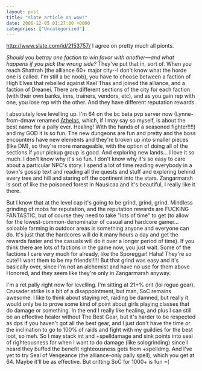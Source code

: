 ```yaml
---
layout: post
title: "slate article on wow!"
date: 2006-12-05 01:27:00 +0000
categories: ["Uncategorized"]
---
```


http://www.slate.com/id/2153757/
I agree on pretty much all pionts.

*Should you betray one faction to win favor with another—and what happens if you pick the wrong side?*
They've put that in, sort of. When you reach Shattrah (the alliance 60+ major city--I don't know what the horde one is called. I'm still a bc noob), you have to choose between a faction of High Elves that rebelled against Kael'Thas and joined the alliance, and a faction of Dreanei. There are different sections of the city for each faction (with their own banks, inns, trainers, vendors, etc), and as you gain rep with one, you lose rep with the other. And they have different reputation rewards.

I absolutely love levelling up. I'm 64 on the bc beta pvp server now (Lynne-from-dmaw renamed [Athelas](http://en.wikipedia.org/wiki/Athelas), which, if I may say so myself, is about the best name for a pally ever. Healing! With the hands of a seasoned fighter!!!!) and my GOD it is so fun. The new dungeons are fun and pretty and the boss encounters have new elements and they're broken up into smaller pieces (like DM), so they're more manageable, with the option of doing all of the sections if your pickup group is good. And exploring new lands... I love it so much. I don't know why it's so fun. I don't know why it's so easy to care about a particular NPC's story. I spend a lot of time reading everybody in a town's gossip text and reading all the quests and stuff and exploring behind every tree and hill and staring off the continent into the stars. Zangarmarsh is sort of like the poisoned forest in Nausicaa and it's beautiful, I really like it there.

But I know that at the level cap it's going to be grind, grind, grind. Mindless grinding of mobs for reputation, and the reputation rewards are FUCKING FANTASTIC, but of course they need to take "lots of time" to get (to allow for the lowest-common-denominator of casual and hardcore gamer... soloable farming in outdoor areas is something anyone and everyone can do. It's just that the hardcores will do it many hours a day and get the rewards faster and the casuals will do it over a longer period of time). If you think there are lots of factions in the game now, you just wait. Some of the factions I care very much for already, like the Sporeggar! Haha! They're so cute! I want them to be my friends!!!!! But that grind was easy and it's basically over, since I'm not an alchemist and have no use for them above Honored, and they seem like they're only in Zangarmarsh anyway.

I'm a ret pally right now for levelling. I'm sitting at 21+% crit (lol rogue gear). Crusader strike is a bit of a disappointment, but man, SoC remains awesome. I like to think about staying ret, raiding be damned, but really it would only be to prove some kind of point about girls playing classes that do damage or something. In the end I really like healing, and plus I can still be an effective healer without The Best Gear, but it's harder to be respected as dps if you haven't got all the best gear, and I just don't have the time or the inclination to go to 100% of raids and fight with my guildies for the best loot, so meh. So I may stack int and +spelldamage and sink points into seal of righteousness for when I want to do damage (like sologrinding) since I heard they buffed the benefit righteousness gets from +spelldmg. And I've yet to try Seal of Vengeance (the alliance-only pally spell), which you get at 64. Maybe it'll be as effective. But critting SoC for 1000+ is fun =(